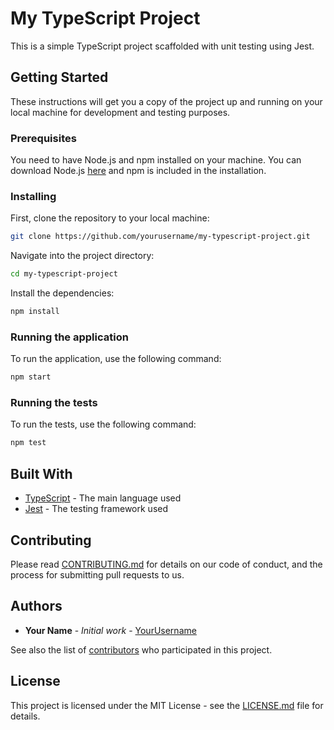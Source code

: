 # My TypeScript Project

This is a simple TypeScript project scaffolded with unit testing using Jest.

## Getting Started

These instructions will get you a copy of the project up and running on your local machine for development and testing purposes.

### Prerequisites

You need to have Node.js and npm installed on your machine. You can download Node.js [here](https://nodejs.org/en/download/) and npm is included in the installation.

### Installing

First, clone the repository to your local machine:

```bash
git clone https://github.com/yourusername/my-typescript-project.git
```

Navigate into the project directory:

```bash
cd my-typescript-project
```

Install the dependencies:

```bash
npm install
```

### Running the application

To run the application, use the following command:

```bash
npm start
```

### Running the tests

To run the tests, use the following command:

```bash
npm test
```

## Built With

- [TypeScript](https://www.typescriptlang.org/) - The main language used
- [Jest](https://jestjs.io/) - The testing framework used

## Contributing

Please read [CONTRIBUTING.md](https://gist.github.com/yourusername/your-repo/CONTRIBUTING.md) for details on our code of conduct, and the process for submitting pull requests to us.

## Authors

- **Your Name** - _Initial work_ - [YourUsername](https://github.com/yourusername)

See also the list of [contributors](https://github.com/yourusername/my-typescript-project/contributors) who participated in this project.

## License

This project is licensed under the MIT License - see the [LICENSE.md](LICENSE.md) file for details.
